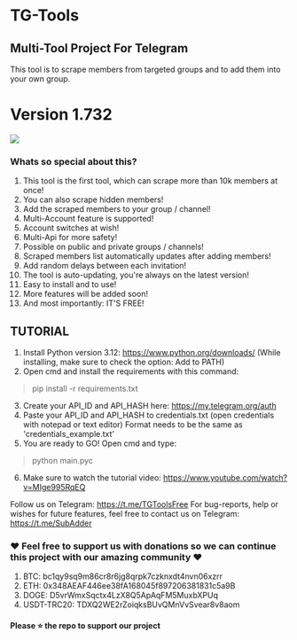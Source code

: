 # TG-Tools
## Multi-Tool Project For Telegram
This tool is to scrape members from targeted groups and to add them into your own group.
# Version 1.732
![](https://github.com/jackjayyu/TG-Tools/blob/main/telegram.gif)

### Whats so special about this?
1. This tool is the first tool, which can scrape more than 10k members at once!
2. You can also scrape hidden members!
3. Add the scraped members to your group / channel!
4. Multi-Account feature is supported!
5. Account switches at wish!
6. Multi-Api for more safety!
7. Possible on public and private groups / channels!
8. Scraped members list automatically updates after adding members!
9. Add random delays between each invitation!
10. The tool is auto-updating, you're always on the latest version!
11. Easy to install and to use!
12. More features will be added soon!
13. And most importantly: IT'S FREE!

## TUTORIAL

1. Install Python version 3.12: https://www.python.org/downloads/ (While installing, make sure to check the option: Add to PATH)
2. Open cmd and install the requirements with this command:

> pip install -r requirements.txt

3. Create your API_ID and API_HASH here: https://my.telegram.org/auth
4. Paste your API_ID and API_HASH to credentials.txt (open credentials with notepad or text editor) Format needs to be the same as 'credentials_example.txt'
5. You are ready to GO! Open cmd and type:

> python main.pyc

6. Make sure to watch the tutorial video: https://www.youtube.com/watch?v=MIge995RqEQ


Follow us on Telegram: https://t.me/TGToolsFree For bug-reports, help or wishes for future features, feel free to contact us on Telegram: https://t.me/SubAdder

### ❤️ Feel free to support us with donations so we can continue this project with our amazing community ❤️

1. BTC: bc1qy9sq9m86cr8r6jg8qrpk7czknxdt4nvn06xzrr
2. ETH: 0x348AEAF446ee38fA168045f897206381831c5a9B
3. DOGE: D5vrWmxSqctx4LzX8Q5ApAqFM5MuxbXPUq
4. USDT-TRC20: TDXQ2WE2rZoiqksBUvQMnVvSvear8v8aom

#### Please ⭐ the repo to support our project
